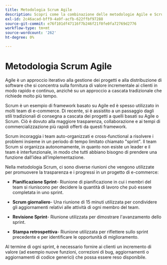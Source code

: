```yaml
---
title: Metodologia Scrum Agile
description: Scopri come la combinazione delle metodologie Agile e Scrum può contribuire ad accelerare il tuo progetto di e-commerce.
exl-id: 2c46acad-bff9-4a9f-acfb-622ffbf97288
source-git-commit: e76f101df47116f7b246f21f0fe0fa72769d2776
workflow-type: tm+mt
source-wordcount: '262'
ht-degree: 0%

---
```


# Metodologia Scrum Agile

Agile è un approccio iterativo alla gestione dei progetti e alla distribuzione di software che si concentra sulla fornitura di valore incrementale ai clienti in modo rapido e continuo, anziché su un approccio a cascata tradizionale che richiede molto più tempo.

Scrum è un esempio di framework basato su Agile ed è spesso utilizzato in molti team di e-commerce. Di recente, si è assistito a un passaggio dagli stili tradizionali di consegna a cascata dei progetti a quelli basati su Agile o Scrum. Ciò è dovuto alla maggiore trasparenza, collaborazione e ai tempi di commercializzazione più rapidi offerti da questi framework.

Scrum incoraggia i team auto-organizzati e cross-functional a risolvere i problemi insieme in un periodo di tempo limitato chiamato &quot;sprint&quot;. Il team Scrum si organizza autonomamente, in quanto non esiste un leader e il team è interfunzionale, in modo che tutti abbiano bisogno di prendere una funzione dall’idea all’implementazione.

Nella metodologia Scrum, ci sono diverse riunioni che vengono utilizzate per promuovere la trasparenza e i progressi in un progetto di e-commerce:

- **Pianificazione Sprint**- Riunione di pianificazione in cui i membri del team si riuniscono per decidere la quantità di lavoro che può essere completata in uno sprint.

- **Scrum giornaliero**- Una riunione di 15 minuti utilizzata per condividere gli aggiornamenti relativi alle attività di ogni membro del team.

- **Revisione Sprint**- Riunione utilizzata per dimostrare l&#39;avanzamento dello sprint.

- **Stampa retrospettiva**- Riunione utilizzata per riflettere sullo sprint precedente e per identificare le opportunità di miglioramento.

Al termine di ogni sprint, è necessario fornire ai clienti un incremento di valore (ad esempio nuove funzioni, correzioni di bug, aggiornamenti o aggiornamenti di codice generici) che possa essere reso disponibile.
